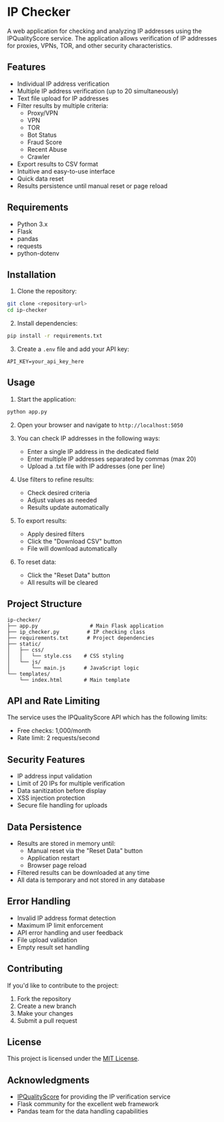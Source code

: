 # IP Checker

A web application for checking and analyzing IP addresses using the IPQualityScore service. The application allows verification of IP addresses for proxies, VPNs, TOR, and other security characteristics.

## Features

- Individual IP address verification
- Multiple IP address verification (up to 20 simultaneously)
- Text file upload for IP addresses
- Filter results by multiple criteria:
  - Proxy/VPN
  - VPN
  - TOR
  - Bot Status
  - Fraud Score
  - Recent Abuse
  - Crawler
- Export results to CSV format
- Intuitive and easy-to-use interface
- Quick data reset
- Results persistence until manual reset or page reload

## Requirements

- Python 3.x
- Flask
- pandas
- requests
- python-dotenv

## Installation

1. Clone the repository:
```bash
git clone <repository-url>
cd ip-checker
```

2. Install dependencies:
```bash
pip install -r requirements.txt
```

3. Create a `.env` file and add your API key:
```
API_KEY=your_api_key_here
```

## Usage

1. Start the application:
```bash
python app.py
```

2. Open your browser and navigate to `http://localhost:5050`

3. You can check IP addresses in the following ways:
   - Enter a single IP address in the dedicated field
   - Enter multiple IP addresses separated by commas (max 20)
   - Upload a .txt file with IP addresses (one per line)

4. Use filters to refine results:
   - Check desired criteria
   - Adjust values as needed
   - Results update automatically

5. To export results:
   - Apply desired filters
   - Click the "Download CSV" button
   - File will download automatically

6. To reset data:
   - Click the "Reset Data" button
   - All results will be cleared

## Project Structure

```
ip-checker/
├── app.py                 # Main Flask application
├── ip_checker.py         # IP checking class
├── requirements.txt      # Project dependencies
├── static/
│   ├── css/
│   │   └── style.css    # CSS styling
│   └── js/
│       └── main.js      # JavaScript logic
└── templates/
    └── index.html       # Main template
```

## API and Rate Limiting

The service uses the IPQualityScore API which has the following limits:
- Free checks: 1,000/month
- Rate limit: 2 requests/second

## Security Features

- IP address input validation
- Limit of 20 IPs for multiple verification
- Data sanitization before display
- XSS injection protection
- Secure file handling for uploads

## Data Persistence

- Results are stored in memory until:
  - Manual reset via the "Reset Data" button
  - Application restart
  - Browser page reload
- Filtered results can be downloaded at any time
- All data is temporary and not stored in any database

## Error Handling

- Invalid IP address format detection
- Maximum IP limit enforcement
- API error handling and user feedback
- File upload validation
- Empty result set handling

## Contributing

If you'd like to contribute to the project:
1. Fork the repository
2. Create a new branch
3. Make your changes
4. Submit a pull request

## License

This project is licensed under the [MIT License](LICENSE).

## Acknowledgments

- [IPQualityScore](https://www.ipqualityscore.com/) for providing the IP verification service
- Flask community for the excellent web framework
- Pandas team for the data handling capabilities
